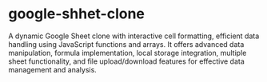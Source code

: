 # google-shhet-clone
A dynamic Google Sheet clone with interactive cell formatting, efficient data handling using JavaScript functions and arrays. It offers advanced data manipulation, formula implementation, local storage integration, multiple sheet functionality, and file upload/download features for effective data management and analysis.
